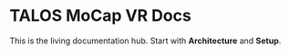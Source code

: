 # TALOS MoCap VR Docs

This is the living documentation hub. Start with **Architecture** and **Setup**.

